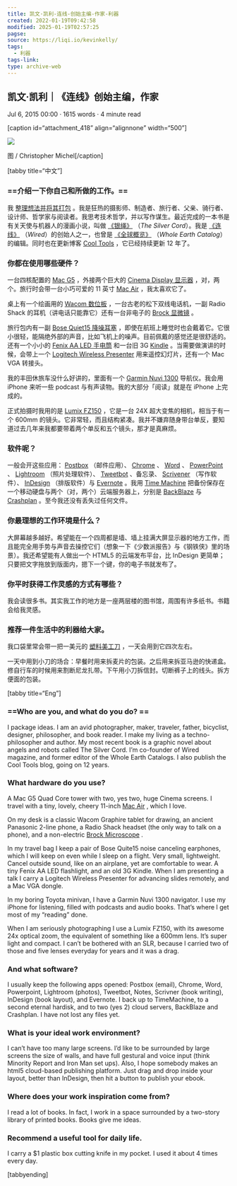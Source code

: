 ```yaml
---
title: 凯文·凯利-连线-创始主编-作家-利器
created: 2022-01-19T09:42:58
modified: 2025-01-19T02:57:25
pagse: 
source: https://liqi.io/kevinkelly/
tags:
  - 利器
tags-link: 
type: archive-web
---
```


## 凯文·凯利｜《连线》创始主编，作家

Jul 6, 2015 00:00 · 1615 words · 4 minute read

\[caption id=“attachment\_418” align=“alignnone” width=“500”\]

![](https://liqi.io/images/kevinkelly.jpg)

图 / Christopher Michel\[/caption\]

\[tabby title=“中文”\]

### ==**介绍一下你自己和所做的工作。**==

我 [整理想法并将其打包](https://kk.org/) 。我是狂热的摄影师、制造者、旅行者、父亲、骑行者、设计师、哲学家与阅读者。我思考技术哲学，并以写作谋生。最近完成的一本书是有关天使与机器人的漫画小说，叫做 [《银绳》](https://silver-cord.net/) （*The Silver Cord*）。我是 [《连线》](https://www.wired.com/) （*Wired*）的创始人之一，也曾是 [《全球概览》](https://en.wikipedia.org/wiki/Whole_Earth_Catalog) （*Whole Earth Catalog*）的编辑。同时也在更新博客 [Cool Tools](https://kk.org/cooltools/) ，它已经持续更新 12 年了。

### **你都在使用哪些硬件？**

一台四核配置的 [Mac G5](https://zh.wikipedia.org/wiki/Power_Mac_G5) ，外接两个巨大的 [Cinema Display 显示器](https://zh.wikipedia.org/wiki/Apple_Cinema_Display) ，对，两个。旅行时会带一台小巧可爱的 11 英寸 [Mac Air](https://www.apple.com/cn/macbook-air/) ，我太喜欢它了。

桌上有一个绘画用的 [Wacom 数位板](https://www.amazon.com/s/?field-keywords=wacom+graphire) ，一台古老的松下双线电话机，一副 Radio Shack 的耳机（讲电话只能靠它）还有一台非电子的 [Brock 显微镜](https://www.magiscope.com/The-Magiscope.html) 。

旅行包内有一副 [Bose Quiet15 降噪耳塞](https://www.bose.com/controller?url=/shop_online/headphones/noise_cancelling_headphones/index.jsp) ，即使在航班上睡觉时也会戴着它。它很小很轻，能隔绝外部的声音，比如飞机上的噪声。目前佩戴的感觉还是很舒适的。还有一个小小的 [Fenix AA LED 手电筒](https://www.amazon.com/Fenix-L1D-CE-Edition-Digital-Flashlight/dp/B000NL204U) 和一台旧 3G [Kindle](https://www.amazon.com/Kindle-Ereader-ebook-reader/dp/B007HCCNJU) 。当需要做演讲的时候，会带上一个 [Logitech Wireless Presenter](https://www.logitech.com/en-us/product/wireless-presenter-r400) 用来遥控幻灯片，还有一个 Mac VGA 转接头。

我的丰田休旅车没什么好讲的，里面有一个 [Garmin Nuvi 1300](https://www.amazon.com/Garmin-Widescreen-Navigator-Discontinued-Manufacturer/dp/B001U0O7T4) 导航仪。我会用 iPhone 来听一些 podcast 与有声读物。我的大部分「阅读」就是在 iPhone 上完成的。

正式拍摄时我用的是 [Lumix FZ150](https://www.amazon.com/Panasonic-DMC-FZ35-Digital-Optical-Stabilized/dp/B002IKLJU0) ，它是一台 24X 超大变焦的相机，相当于有一个 600mm 的镜头。它非常轻，而且结构紧凑。我并不嫌弃随身带台单反，要知道过去几年来我都要带着两个单反和五个镜头，那才是真麻烦。

### **软件呢？**

一般会开这些应用： [Postbox](https://www.postbox-inc.com/) （邮件应用）、 [Chrome](https://www.google.com/chrome/browser/desktop/index.html) 、 [Word](https://products.office.com/en-us/word) 、 [PowerPoint](https://products.office.com/en-us/powerpoint) 、 [Lightroom](https://www.adobe.com/cn/products/photoshop-lightroom.html) （照片处理软件）、 [Tweetbot](https://tapbots.com/tweetbot/) 、备忘录、 [Scrivener](https://www.literatureandlatte.com/scrivener.php) （写作软件）、 [InDesign](https://www.adobe.com/cn/products/indesign.html) （排版软件）与 [Evernote](https://evernote.com/) 。我用 [Time Machine](https://support.apple.com/en-us/HT201250) 把备份保存在一个移动硬盘与两个（对，两个）云端服务器上，分别是 [BackBlaze](https://www.backblaze.com/) 与 [Crashplan](https://www.code42.com/crashplan/) 。至今我还没有丢失过任何文件。

### **你最理想的工作环境是什么？**

大屏幕越多越好。希望能在一个四周都是墙、墙上挂满大屏显示器的地方工作，而且能完全用手势与声音去操控它们（想象一下《少数派报告》与《钢铁侠》里的场景）。我还希望能有人做出一个 HTML5 的云端发布平台，比 InDesign 更简单；只要把文字拖放到版面内，摁下一个键，你的电子书就发布了。

### **你平时获得工作灵感的方式有哪些？**

我会读很多书。其实我工作的地方是一座两层楼的图书馆，周围有许多纸书。书籍会给我灵感。

### **推荐一件生活中的利器给大家。**

我口袋里常会带一把一美元的 [塑料美工刀](https://www.amazon.com/dp/B000BRP2QE/cooltools-20) ，一天会用到它四次左右。

一天中用到小刀的场合：早餐时用来拆麦片的包装。之后用来拆亚马逊的快递盒。修自行车的时候用来割断尼龙扎带。下午用小刀拆信封。切断裤子上的线头。拆方便面的包装。

\[tabby title=“Eng”\]

### ==**Who are you, and what do you do?** ==

I package ideas. I am an avid photographer, maker, traveler, father, bicyclist, designer, philosopher, and book reader. I make my living as a techno-philosopher and author. My most recent book is a graphic novel about angels and robots called The Silver Cord. I’m co-founder of Wired magazine, and former editor of the Whole Earth Catalogs. I also publish the Cool Tools blog, going on 12 years.

### **What hardware do you use?**

A Mac G5 Quad Core tower with two, yes two, huge Cinema screens. I travel with a tiny, lovely, cheery 11-inch [Mac Air](https://www.apple.com/macbook-air/) , which I love.

On my desk is a classic Wacom Graphire tablet for drawing, an ancient Panasonic 2-line phone, a Radio Shack headset (the only way to talk on a phone), and a non-electric [Brock Microscope](https://www.magiscope.com/The-Magiscope.html) .

In my travel bag I keep a pair of Bose Quite15 noise canceling earphones, which I will keep on even while I sleep on a flight. Very small, lightweight. Cancel outside sound, like on an airplane, yet are comfortable to wear. A tiny Fenix AA LED flashlight, and an old 3G Kindle. When I am presenting a talk I carry a Logitech Wireless Presenter for advancing slides remotely, and a Mac VGA dongle.

In my boring Toyota minivan, I have a Garmin Nuvi 1300 navigator. I use my iPhone for listening, filled with podcasts and audio books. That’s where I get most of my “reading” done.

When I am seriously photographing I use a Lumix FZ150, with its awesome 24x optical zoom, the equivalent of something like a 600mm lens. It’s super light and compact. I can’t be bothered with an SLR, because I carried two of those and five lenses everyday for years and it was a drag.

### **And what software?**

I usually keep the following apps opened: Postbox (email), Chrome, Word, Powerpoint, Lightroom (photos), Tweetbot, Notes, Scrivner (book writing), InDesign (book layout), and Evernote. I back up to TimeMachine, to a second eternal hardisk, and to two (yes 2) cloud servers, BackBlaze and Crashplan. I have not lost any files yet.

### **What is your ideal work environment?**

I can’t have too many large screens. I’d like to be surrounded by large screens the size of walls, and have full gestural and voice input (think Minority Report and Iron Man set ups). Also, I hope somebody makes an html5 cloud-based publishing platform. Just drag and drop inside your layout, better than InDesign, then hit a button to publish your ebook.

### **Where does your work inspiration come from?**

I read a lot of books. In fact, I work in a space surrounded by a two-story library of printed books. Books give me ideas.

### **Recommend a useful tool for daily life.**

I carry a $1 plastic box cutting knife in my pocket. I used it about 4 times every day.

\[tabbyending\]
